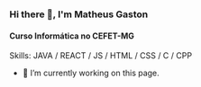 ### Hi there 👋, I'm Matheus Gaston
#### Curso Informática no CEFET-MG

Skills: JAVA / REACT / JS / HTML / CSS / C / CPP

- 🔭 I’m currently working on this page. 




